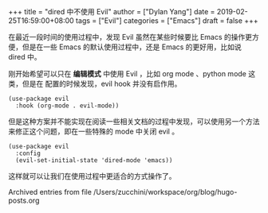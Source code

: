 +++
title = "dired 中不使用 Evil"
author = ["Dylan Yang"]
date = 2019-02-25T16:59:00+08:00
tags = ["Evil"]
categories = ["Emacs"]
draft = false
+++

在最近一段时间的使用过程中，发现 Evil 虽然在某些时候要比 Emacs 的操作更方便，但是在一些 Emacs 的默认使用过程中，还是 Emacs 的更好用，比如说 dired 中。

刚开始希望可以只在 **编辑模式** 中使用 Evil ，比如 org mode 、python mode 这类，但是在 配置的时候发现，evil hook 并没有启作用。

```emacs-lisp
(use-package evil
  :hook (org-mode . evil-mode))
```

但是这种方案并不能实现在阅读一些相关文档的过程中发现，可以使用另一个方法来修正这个问题，即在一些特殊的 mode 中关闭 evil 。

```emacs-lisp
(use-package evil
  :config
  (evil-set-initial-state 'dired-mode 'emacs))
```

这样就可以让我们在使用过程中更适合的方式操作了。

Archived entries from file /Users/zucchini/workspace/org/blog/hugo-posts.org

